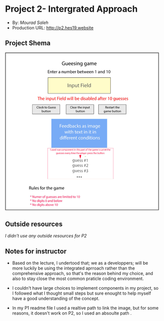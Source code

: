 # Project 2- Intergrated Approach

- By: _Mourad Saleh_
- Production URL: <http://p2.hes19.website>

## Project Shema

![game shema](https://github.com/mourad1974/e28/blob/master/P2/images/P2-Shema.jpg)

## Outside resources

_I didn't use any outside resources for P2_

## Notes for instructor

- Based on the lecture, I undertood that; we as a developpers; will be more luckily be using the integrated aprroach rather than the comprehensive approach, so that's the reason behind my choice, and also to stay close the most common praticle coding environment.

- I couldn't have large choices to implement components in my project, so I followed what I thought small steps but sure enought to help myself have a good understanding of the concept.

- In my P1 readme file I used a realtive path to link the image, but for some reasons, it doesn't work on P2, so I used an absoulte path
  .

